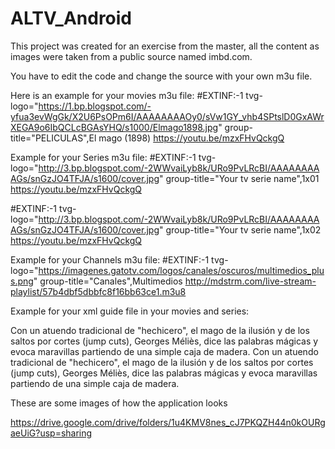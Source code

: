 # ALTV_Android
This project was created for an exercise from the master, all the content as images were taken from a public source named imbd.com.

You have to edit the code and change the source with your own m3u file. 

Here is an example for your movies m3u file:
#EXTINF:-1  tvg-logo="https://1.bp.blogspot.com/-yfua3evWgGk/X2U6PsOPm6I/AAAAAAAAOy0/sVw1GY_vhb4SPtslD0GxAWrXEGA9o6IbQCLcBGAsYHQ/s1000/Elmago1898.jpg" group-title="PELICULAS",El mago (1898)
https://youtu.be/mzxFHvQckgQ

Example for your Series m3u file:
#EXTINF:-1 tvg-logo="http://3.bp.blogspot.com/-2WWvaiLyb8k/URo9PvLRcBI/AAAAAAAAAGs/snGzJO4TFJA/s1600/cover.jpg" group-title="Your tv serie name",1x01
https://youtu.be/mzxFHvQckgQ
 
#EXTINF:-1 tvg-logo="http://3.bp.blogspot.com/-2WWvaiLyb8k/URo9PvLRcBI/AAAAAAAAAGs/snGzJO4TFJA/s1600/cover.jpg" group-title="Your tv serie name",1x02
https://youtu.be/mzxFHvQckgQ

Example for your Channels m3u file:
#EXTINF:-1 tvg-logo="https://imagenes.gatotv.com/logos/canales/oscuros/multimedios_plus.png" group-title="Canales",Multimedios
http://mdstrm.com/live-stream-playlist/57b4dbf5dbbfc8f16bb63ce1.m3u8

Example for your xml guide file in your movies and series:

<programme start="20171217130000 -0300" stop="20291216144800 -0300" channel="El mago (1898)">
    <title lang="es">Calificación 8.0</title>
    <desc lang="es"> Con un atuendo tradicional de "hechicero", el mago de la ilusión y de los saltos por cortes (jump cuts), Georges Méliès, dice las palabras mágicas y evoca maravillas partiendo de una simple caja de madera.</desc>
  </programme>
  <programme start="20301216144800 -0300" stop="20311216144800 -0300" channel="El mago (1898)">
    <title lang="es">Calificación 8.0</title>
    <desc lang="es"> Con un atuendo tradicional de "hechicero", el mago de la ilusión y de los saltos por cortes (jump cuts), Georges Méliès, dice las palabras mágicas y evoca maravillas partiendo de una simple caja de madera.</desc>
   </programme>


These are some images of how the application looks

https://drive.google.com/drive/folders/1u4KMV8nes_cJ7PKQZH44n0kOURgaeUiG?usp=sharing
